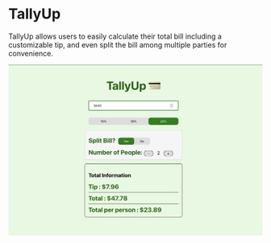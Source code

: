 # TallyUp

TallyUp allows users to easily calculate their total bill including a customizable tip, and even split the bill among multiple parties for convenience.

<img src="screenshots/tallyup.png" width="700">
